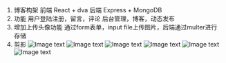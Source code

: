 1. 博客构架
前端 React + dva
后端 Express + MongoDB
2. 功能
用户登陆注册，留言，评论
后台管理，博客，动态发布
3. 增加上传头像功能
通过form表单，input file上传图片，后端通过multer进行存储
4. 剪影
![Image text](https://github.com/Arrow-zb/My-Blog/blob/master/blog%20screen%20shot/index.png)
![Image text](https://github.com/Arrow-zb/My-Blog/blob/master/blog%20screen%20shot/moments.png)
![Image text](https://github.com/Arrow-zb/My-Blog/blob/master/blog%20screen%20shot/message.png)
![Image text](https://github.com/Arrow-zb/My-Blog/blob/master/blog%20screen%20shot/life.png)
![Image text](https://github.com/Arrow-zb/My-Blog/blob/master/blog%20screen%20shot/Intro.png)
![Image text](https://github.com/Arrow-zb/My-Blog/blob/master/blog%20screen%20shot/afterLogin.png)






